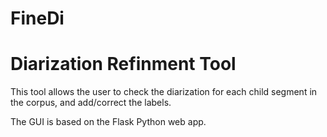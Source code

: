 # FineDi
Diarization Refinment Tool
==========================

This tool allows the user to check the diarization for each child segment in the corpus, and add/correct the labels.

The GUI is based on the Flask Python web app.
